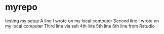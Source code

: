 # myrepo
testing my setup
A line I wrote on my local computer
Second line I wrote on my local computer
Third line via ssh
4th line
5th line
6th line from Rstudio


